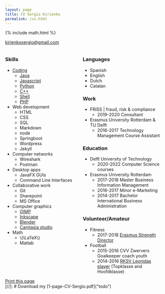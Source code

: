 ```yaml
---
layout: page
title: CV Sergio Kirienko
permalink: /cv.html
---
```

{% include math.html %}
<script>
window.onload = function() {
  document.getElementsByTagName("header")[0].remove();
  document.getElementsByTagName("footer")[0].remove();
};
</script>
<style>
  #container.grid {
    display: grid;
    grid-template-rows: repeat(1, 100%); 
    grid-template-columns: repeat(2, 50%);
    column-gap: 0%;
    overflow-y:auto;
}
@media print {
body {
  font-size: 90%
}
 .noprint {
  visibility: collapse;
  padding:0;
  height: 0;
  }
}
</style>
kirienkosergio@gmail.com
<div id ="container" class="grid">
<div id ="skills" markdown="1">

### Skills
* [Coding](https://github.com/skirienkopanea)
  * [Java](https://github.com/skirienkopanea?tab=repositories&q=&type=&language=java&sort=)
  * [Javascript](https://github.com/skirienkopanea?tab=repositories&q=&type=&language=javascript&sort=)
  * [Python](https://github.com/skirienkopanea?tab=repositories&q=&type=&language=python&sort=)
  * [C++](https://github.com/skirienkopanea?tab=repositories&q=&type=&language=c%2B%2B&sort=)
  * [Shell](https://github.com/skirienkopanea?tab=repositories&q=&type=&language=shell&sort=)
  * [PHP](https://github.com/skirienkopanea?tab=repositories&q=&type=&language=php&sort=)
* Web development
  * HTML
  * CSS
  * SQL
  * Markdown
  * node
  * Springboot
  * Wordpress
  * Jekyll
* Computer networks
  * Wireshark
  * Postman
* Desktop apps
  * JavaFX GUIs
  * Command Line Interfaces
* Collaborative work
  * Git
  * Sharepoint
  * MS Office
* Computer graphics
  * [GIMP](https://www.deviantart.com/kikizana/gallery/all)
  * [Inkscape](https://www.deviantart.com/kikizana/gallery/all)
  * [Blender](https://sketchfab.com/kikizana)
  * [Camtasia studio](https://www.youtube.com/watch?v=MCrnVbdiCiY&list=PLu9178uSLpErc_yzs6lJT0JmlLvPxcCFF&index=2)
* Math
  * \\(\LaTeX\\)
  * Matlab
</div>
<div markdown="1" id ="exp">

### Languages
* Spanish
* English
* Dutch
* Catalan

### Work
* FRISS \| fraud, risk & compliance
  * 2019-2020 Consultant
* Erasmus University Rotterdam & TU Delft
  * 2016-2017 Technology Management Course Assistant

### Education
* Delft University of Technology
  * 2020-2022 Computer Science courses
* Erasmus University Rotterdam
  * 2017-2018 Master Business Information Management
  * 2016-2017 Minor e-Marketing
  * 2014-2017 Bachelor International Business Administration

### Volunteer/Amateur
* Fitness
  * 2017-2018 [Erasmus Strength Director](https://www.youtube.com/watch?v=boLnISrRtAw&list=PLu9178uSLpEoCDF3r7z2b5bzyCepBp7hM) 
* Football
  * 2015-2016 CVV Zwervers Goalkeeper coach youth
  * 2014-2016 [RKSV Leonidas player](https://www.youtube.com/watch?v=lcSo9AJS05E&list=PLu9178uSLpEphAcNFjq2djyVdHYbV3md_) (Topklasse and Hoofdklasse)
</div>
</div>
<div class="noprint">
<a onclick="window.print();" href="#print">Print this page</a>
</div>
[//]: # Download my [1-page-CV-Sergio.pdf]("todo")
